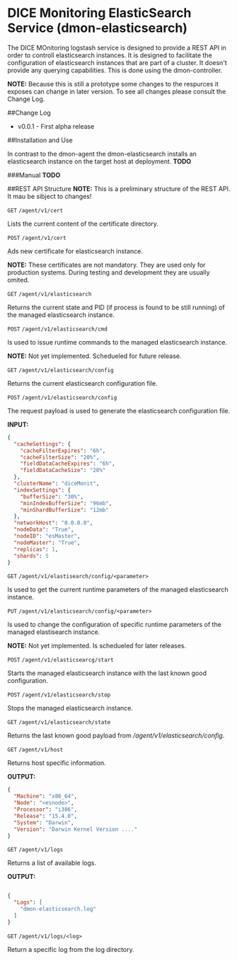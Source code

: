 # DICE Monitoring ElasticSearch Service (dmon-elasticsearch)

The DICE MOnitoring logstash service is designed to provide a REST API in order to controll elasticsearch instances. It is designed to facilitate the configuration of elasticsearch instances that are part of a cluster. It doesn't provide any querying capabilities. This is done using the dmon-controller.

**NOTE:** Because this is still a prototype some changes to the respurces it exposes can change in later version. To see all changes please consult the Change Log.

##Change Log
* v0.0.1 - First alpha release
	 	
	  		 	
##Installation and Use

In contrast to the dmon-agent the dmon-elasticsearch installs an elasticsearch instance on the target host at deployment.
**TODO**

###Manual
**TODO**

##REST API Structure 
**NOTE:** This is a preliminary structure of the REST API. It mau be sibject to changes!

`GET` `/agent/v1/cert`

Lists the current content of the certificate directory.

`POST` `/agent/v1/cert`

Ads new certificate for elasticsearch instance. 

**NOTE:** These certificates are not mandatory. They are used only for production systems. During testing and development they are usually omited.

`GET` `/agent/v1/elasticsearch`

Returns the current state and PID (if process is found to be still running) of the managed elasticsearch instance.

`POST` `/agent/v1/elasticsearch/cmd`

Is used to issue runtime commands to the managed elasticsearch instance.

**NOTE:** Not yet implemented. Schedueled for future release.

`GET` `/agent/v1/elasticsearch/config`

Returns the current elasticsearch configuration file.

`POST` `/agent/v1/elasticsearch/config`

The request payload is used to generate the elasticsearch configuration file.

__INPUT:__

```json
{
  "cacheSettings": {
    "cacheFilterExpires": "6h",
    "cacheFilterSize": "20%",
    "fieldDataCacheExpires": "6h",
    "fieldDataCacheSize": "20%"
  },
  "clusterName": "diceMonit",
  "indexSettings": {
    "bufferSize": "30%",
    "minIndexBufferSize": "96mb",
    "minShardBufferSize": "12mb"
  },
  "networkHost": "0.0.0.0",
  "nodeData": "True",
  "nodeID": "esMaster",
  "nodeMaster": "True",
  "replicas": 1,
  "shards": 5
}

```

`GET` `/agent/v1/elastisearch/config/<parameter>`

Is used to get the current runtime parameters of the managed elasticsearch instance.

`PUT` `/agent/v1/elasticsearch/config/<parameter>`

Is used to change the configuration of specific runtime parameters of the managed elastisearch instance.

**NOTE:** Not yet implemented. Is schedueled for later releases.

`POST` `/agent/v1/elasticsearcg/start`

Starts the managed elasticsearch instance with the last known good configuration.

`POST` `/agent/v1/elasticsearch/stop`

Stops the managed elasticsearch instance.

`GET` `/agent/v1/elasticsearch/state`

Returns the last known good payload from _/agent/v1/elasticsearch/config_.

`GET` `/agent/v1/host`

Returns host specific information.

__OUTPUT:__

```json
{
  "Machine": "x86_64",
  "Node": "<esnode>",
  "Processor": "i386",
  "Release": "15.4.0",
  "System": "Darwin",
  "Version": "Darwin Kernel Version ...." 
}

```

`GET` `/agent/v1/logs`

Returns a list of available logs.

__OUTPUT:__

```json

{
  "Logs": [
    "dmon-elasticsearch.log"
  ]
}

```

`GET` `/agent/v1/logs/<log>`

Return a specific log from the log directory.